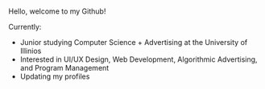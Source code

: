### 
<!--
**mpara0/mpara0** is a ✨ _special_ ✨ repository because its `README.md` (this file) appears on your GitHub profile.
-->

Hello, welcome to my Github!

Currently:
* Junior studying Computer Science + Advertising at the University of Illinios
* Interested in UI/UX Design, Web Development, Algorithmic Advertising, and Program Management
* Updating my profiles


